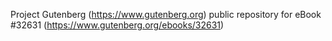 Project Gutenberg (https://www.gutenberg.org) public repository for eBook #32631 (https://www.gutenberg.org/ebooks/32631)
